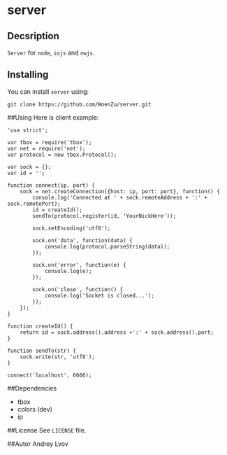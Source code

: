 server
====

Decsription
----

`Server` for `node`, `iojs` and `nwjs`.

Installing
----
You can install `server` using:

`git clone https://github.com/WoenZu/server.git`

##Using
Here is client example:

    'use strict';

    var tbox = require('tbox');
    var net = require('net');
    var protocol = new tbox.Protocol();

    var sock = {};
    var id = '';

    function connect(ip, port) {
        sock = net.createConnection({host: ip, port: port}, function() {
            console.log('Connected at ' + sock.remoteAddress + ':' + sock.remotePort);
            id = createId();
            sendTo(protocol.register(id, 'YourNickHere'));

            sock.setEncoding('utf8');

            sock.on('data', function(data) {
                console.log(protocol.parseString(data));
            });

            sock.on('error', function(e) {
                console.log(e);
            });

            sock.on('close', function() {
                console.log('Socket is closed...');
            });
        });
    }

    function createId() {
        return id = sock.address().address +':' + sock.address().port;
    }

    function sendTo(str) {
        sock.write(str, 'utf8');
    }

    connect('localhost', 6666);

##Dependencies
* tbox
* colors (dev)
* ip

##License
See `LICENSE` file.

##Autor
Andrey Lvov

